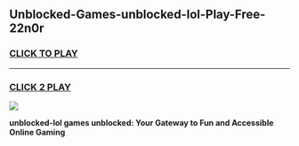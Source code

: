 
## Unblocked-Games-unblocked-lol-Play-Free-22n0r
<h3>
<a href="https://premium76.site?title=unblocked-lol&ref=10A">CLICK TO PLAY</a></h3>
<hr>

<h3>
<a href="https://premium76.site?title=unblocked-lol&ref=10A">CLICK 2 PLAY</a>
  
</h3>

<a href="https://premium76.site?title=unblocked-lol&ref=10A"><img src="https://clearcache.store/games.png"></a>


**unblocked-lol games unblocked: Your Gateway to Fun and Accessible Online Gaming**
